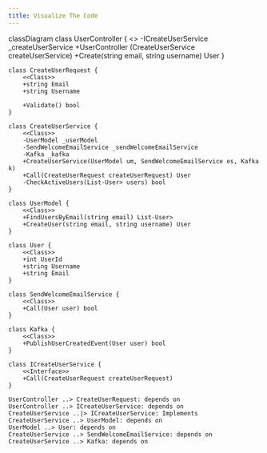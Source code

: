```yaml
---
title: Visualize The Code
---
```

classDiagram
    class UserController {
        <<Class>>
        -ICreateUserService _createUserService 
        +UserController (CreateUserService createUserService)
        +Create(string email, string username) User
    }

    class CreateUserRequest {
        <<Class>>
        +string Email
        +string Username

        +Validate() bool
    }

    class CreateUserService {
        <<Class>>
        -UserModel _userModel
        -SendWelcomeEmailService _sendWelcomeEmailService
        -Kafka _kafka
        +CreateUserService(UserModel um, SendWelcomeEmailService es, Kafka k)
        +Call(CreateUserRequest createUserRequest) User
        -CheckActiveUsers(List-User> users) bool
    }

    class UserModel {
        <<Class>>
        +FindUsersByEmail(string email) List-User>
        +CreateUser(string email, string username) User
    }

    class User {
        <<Class>>
        +int UserId
        +string Username
        +string Email
    }

    class SendWelcomeEmailService {
        <<Class>>
        +Call(User user) bool
    }

    class Kafka {
        <<Class>>
        +PublishUserCreatedEvent(User user) bool
    }

    class ICreateUserService {
        <<Interface>>
        +Call(CreateUserRequest createUserRequest)
    }

    UserController ..> CreateUserRequest: depends on
    UserController ..> ICreateUserService: depends on
    CreateUserService ..|> ICreateUserService: Implements
    CreateUserService ..> UserModel: depends on
    UserModel ..> User: depends on
    CreateUserService ..> SendWelcomeEmailService: depends on
    CreateUserService ..> Kafka: depends on
